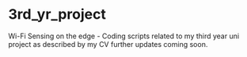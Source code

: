 # 3rd_yr_project
Wi-Fi Sensing on the edge - Coding scripts related to my third year uni project as described by my CV further updates coming soon.
